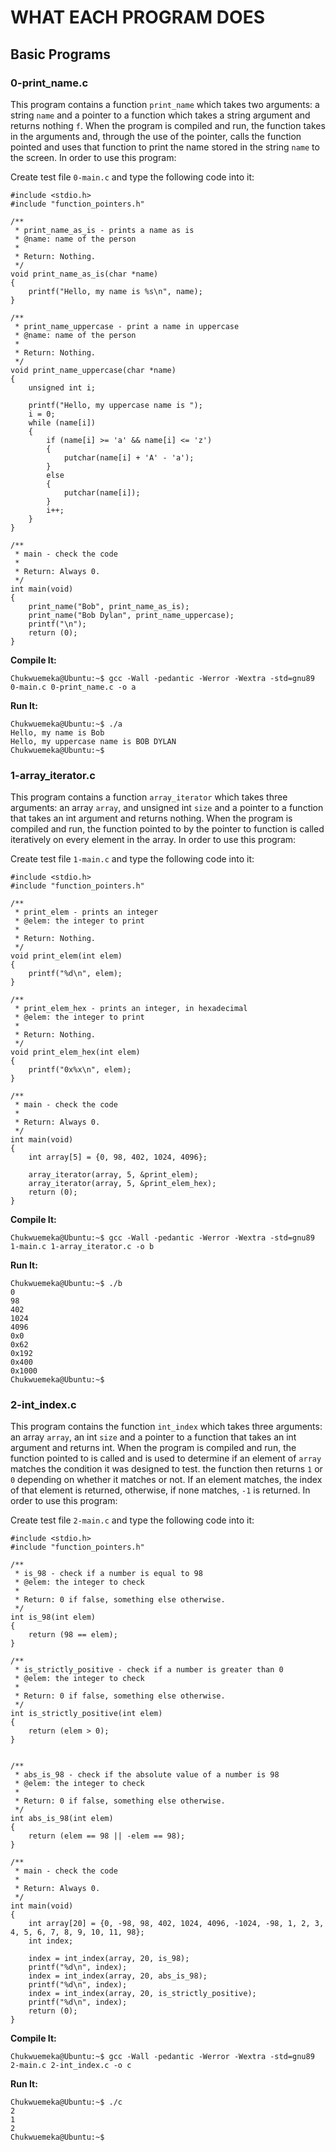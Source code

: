 # WHAT EACH PROGRAM DOES

## Basic Programs

### 0-print_name.c
This program contains a function `print_name` which takes two arguments: a string `name` and a pointer to a function which takes a string argument and returns nothing `f`. When the program is compiled and run, the function takes in the arguments and, through the use of the pointer, calls the function pointed and uses that function to print the name stored in the string `name` to the screen. In order to use this program:

Create test file `0-main.c` and type the following code into it:
```
#include <stdio.h>
#include "function_pointers.h"

/**
 * print_name_as_is - prints a name as is
 * @name: name of the person
 *
 * Return: Nothing.
 */
void print_name_as_is(char *name)
{
    printf("Hello, my name is %s\n", name);
}

/**
 * print_name_uppercase - print a name in uppercase
 * @name: name of the person
 *
 * Return: Nothing.
 */
void print_name_uppercase(char *name)
{
    unsigned int i;

    printf("Hello, my uppercase name is ");
    i = 0;
    while (name[i])
    {
        if (name[i] >= 'a' && name[i] <= 'z')
        {
            putchar(name[i] + 'A' - 'a');
        }
        else
        {
            putchar(name[i]);
        }
        i++;
    }
}

/**
 * main - check the code
 *
 * Return: Always 0.
 */
int main(void)
{
    print_name("Bob", print_name_as_is);
    print_name("Bob Dylan", print_name_uppercase);
    printf("\n");
    return (0);
}
```
**Compile It:**
```
Chukwuemeka@Ubuntu:~$ gcc -Wall -pedantic -Werror -Wextra -std=gnu89 0-main.c 0-print_name.c -o a
```
**Run It:**
```
Chukwuemeka@Ubuntu:~$ ./a 
Hello, my name is Bob
Hello, my uppercase name is BOB DYLAN
Chukwuemeka@Ubuntu:~$ 
```

### 1-array_iterator.c
This program contains a function `array_iterator` which takes three arguments: an array `array`, and unsigned int `size` and a pointer to a function that takes an int argument and returns nothing. When the program is compiled and run, the function pointed to by the pointer to function is called iteratively on every element in the array. In order to use this program:

Create test file `1-main.c` and type the following code into it:
```
#include <stdio.h>
#include "function_pointers.h"

/**
 * print_elem - prints an integer
 * @elem: the integer to print
 *
 * Return: Nothing.
 */
void print_elem(int elem)
{
    printf("%d\n", elem);
}

/**
 * print_elem_hex - prints an integer, in hexadecimal
 * @elem: the integer to print
 *
 * Return: Nothing.
 */
void print_elem_hex(int elem)
{
    printf("0x%x\n", elem);
}

/**
 * main - check the code
 *
 * Return: Always 0.
 */
int main(void)
{
    int array[5] = {0, 98, 402, 1024, 4096};

    array_iterator(array, 5, &print_elem);
    array_iterator(array, 5, &print_elem_hex);
    return (0);
}
```
**Compile It:**
```
Chukwuemeka@Ubuntu:~$ gcc -Wall -pedantic -Werror -Wextra -std=gnu89 1-main.c 1-array_iterator.c -o b
```
**Run It:**
```
Chukwuemeka@Ubuntu:~$ ./b 
0
98
402
1024
4096
0x0
0x62
0x192
0x400
0x1000
Chukwuemeka@Ubuntu:~$ 
```

### 2-int_index.c
This program contains the function `int_index` which takes three arguments: an array `array`, an int `size` and a pointer to a function that takes an int argument and returns int. When the program is compiled and run, the function pointed to is called and is used to determine if an element of `array` matches the condition it was designed to test. the function then returns `1` or `0` depending on whether it matches or not. If an element matches, the index of that element is returned, otherwise, if none matches, `-1` is returned. In order to use this program:

Create test file `2-main.c` and type the following code into it:
```
#include <stdio.h>
#include "function_pointers.h"

/**
 * is_98 - check if a number is equal to 98
 * @elem: the integer to check
 *
 * Return: 0 if false, something else otherwise.
 */
int is_98(int elem)
{
    return (98 == elem);
}

/**
 * is_strictly_positive - check if a number is greater than 0
 * @elem: the integer to check
 *
 * Return: 0 if false, something else otherwise.
 */
int is_strictly_positive(int elem)
{
    return (elem > 0);
}


/**
 * abs_is_98 - check if the absolute value of a number is 98
 * @elem: the integer to check
 *
 * Return: 0 if false, something else otherwise.
 */
int abs_is_98(int elem)
{
    return (elem == 98 || -elem == 98);
}

/**
 * main - check the code
 *
 * Return: Always 0.
 */
int main(void)
{
    int array[20] = {0, -98, 98, 402, 1024, 4096, -1024, -98, 1, 2, 3, 4, 5, 6, 7, 8, 9, 10, 11, 98};
    int index;

    index = int_index(array, 20, is_98);
    printf("%d\n", index);
    index = int_index(array, 20, abs_is_98);
    printf("%d\n", index);
    index = int_index(array, 20, is_strictly_positive);
    printf("%d\n", index);
    return (0);
}
```
**Compile It:**
```
Chukwuemeka@Ubuntu:~$ gcc -Wall -pedantic -Werror -Wextra -std=gnu89 2-main.c 2-int_index.c -o c
```

**Run It:**
```
Chukwuemeka@Ubuntu:~$ ./c 
2
1
2
Chukwuemeka@Ubuntu:~$ 
```
























